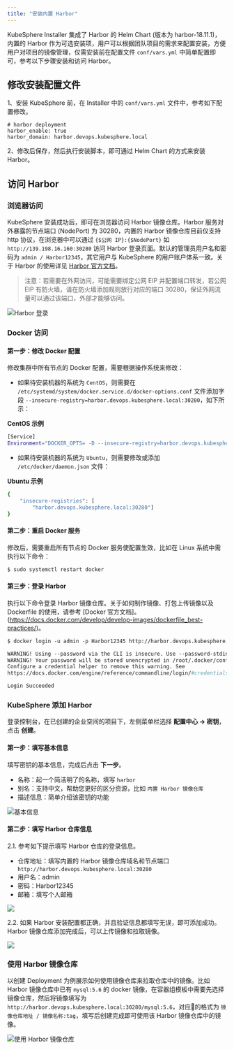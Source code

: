 ```yaml
---
title: "安装内置 Harbor" 
---
```


KubeSphere Installer 集成了 Harbor 的 Helm Chart (版本为 harbor-18.11.1)，内置的 Harbor 作为可选安装项，用户可以根据团队项目的需求来配置安装，方便用户对项目的镜像管理，仅需安装前在配置文件 `conf/vars.yml` 中简单配置即可，参考以下步骤安装和访问 Harbor。

## 修改安装配置文件

1、安装 KubeSphere 前，在 Installer 中的 `conf/vars.yml` 文件中，参考如下配置修改。
```
# harbor deployment
harbor_enable: true
harbor_domain: harbor.devops.kubesphere.local
```
2、修改后保存，然后执行安装脚本，即可通过 Helm Chart 的方式来安装 Harbor。

## 访问 Harbor

### 浏览器访问

KubeSphere 安装成功后，即可在浏览器访问 Harbor 镜像仓库。Harbor 服务对外暴露的节点端口 (NodePort) 为 30280，内置的 Harbor 镜像仓库目前仅支持 http 协议，在浏览器中可以通过 `{$公网 IP}:{$NodePort}` 如 `http://139.198.16.160:30280` 访问 Harbor 登录页面。默认的管理员用户名和密码为 `admin / Harbor12345`，其它用户与 KubeSphere 的用户账户体系一致。关于 Harbor 的使用详见 [Harbor 官方文档](https://goharbor.io/docs/)。

> 注意：若需要在外网访问，可能需要绑定公网 EIP 并配置端口转发，若公网 EIP 有防火墙，请在防火墙添加规则放行对应的端口 30280，保证外网流量可以通过该端口，外部才能够访问。

![Harbor 登录](/harbor-console.png)

### Docker 访问

#### 第一步：修改 Docker 配置

修改集群中所有节点的 Docker 配置，需要根据操作系统来修改：

- 如果待安装机器的系统为 `CentOS`，则需要在 `/etc/systemd/system/docker.service.d/docker-options.conf` 文件添加字段 `--insecure-registry=harbor.devops.kubesphere.local:30280`，如下所示：

**CentOS 示例**

```bash
[Service]
Environment="DOCKER_OPTS= -D --insecure-registry=harbor.devops.kubesphere.local:30280 --data-root=/var/lib/docker --log-opt max-size=10m --log-opt max-file=3 --iptables=false"
```

- 如果待安装机器的系统为 `Ubuntu`，则需要修改或添加 `/etc/docker/daemon.json` ⽂件：

**Ubuntu 示例**

```bash
{
    "insecure-registries": [
        "harbor.devops.kubesphere.local:30280"]
}
```

#### 第二步：重启 Docker 服务

修改后，需要重启所有节点的 Docker 服务使配置生效，⽐如在 Linux 系统中需执行以下命令：

```bash
$ sudo systemctl restart docker
```
#### 第三步：登录 Harbor

执行以下命令登录 Harbor 镜像仓库。关于如何制作镜像、打包上传镜像以及 Dockerfile 的使用，请参考 [Docker 官方文档]。(https://docs.docker.com/develop/develop-images/dockerfile_best-practices/)。

```dockerfile
$ docker login -u admin -p Harbor12345 http://harbor.devops.kubesphere.local:30280

WARNING! Using --password via the CLI is insecure. Use --password-stdin.
WARNING! Your password will be stored unencrypted in /root/.docker/config.json.
Configure a credential helper to remove this warning. See
https://docs.docker.com/engine/reference/commandline/login/#credentials-store

Login Succeeded
```

### KubeSphere 添加 Harbor 

登录控制台，在已创建的企业空间的项目下，左侧菜单栏选择 **配置中心 → 密钥**，点击 **创建**。

#### 第一步：填写基本信息

填写密钥的基本信息，完成后点击 **下一步**。

- 名称：起一个简洁明了的名称，填写 `harbor`
- 别名：支持中文，帮助您更好的区分资源，比如 `内置 Harbor 镜像仓库`
- 描述信息：简单介绍该密钥的功能

![基本信息](/harbor-secret-basic.png)

#### 第二步：填写 Harbor 仓库信息

2.1. 参考如下提示填写 Harbor 仓库的登录信息。

- 仓库地址：填写内置的 Harbor 镜像仓库域名和节点端口 `http://harbor.devops.kubesphere.local:30280`
- 用户名：admin
- 密码：Harbor12345
- 邮箱：填写个人邮箱

![](/harbor-docker-login.png)

2.2. 如果 Harbor 安装配置都正确，并且验证信息都填写无误，即可添加成功。Harbor 镜像仓库添加完成后，可以上传镜像和拉取镜像。

![](/harbor-secret-list.png)


### 使用 Harbor 镜像仓库

以创建 Deployment 为例展示如何使用镜像仓库来拉取仓库中的镜像。比如 Harbor 镜像仓库中已有 `mysql:5.6` 的 docker 镜像，在容器组模板中需要先选择镜像仓库，然后将镜像填写为 `http://harbor.devops.kubesphere.local:30280/mysql:5.6`，对应的格式为 `镜像仓库地址 / 镜像名称:tag`，填写后创建完成即可使用该 Harbor 镜像仓库中的镜像。

![使用 Harbor 镜像仓库](/apply-harbor.png)